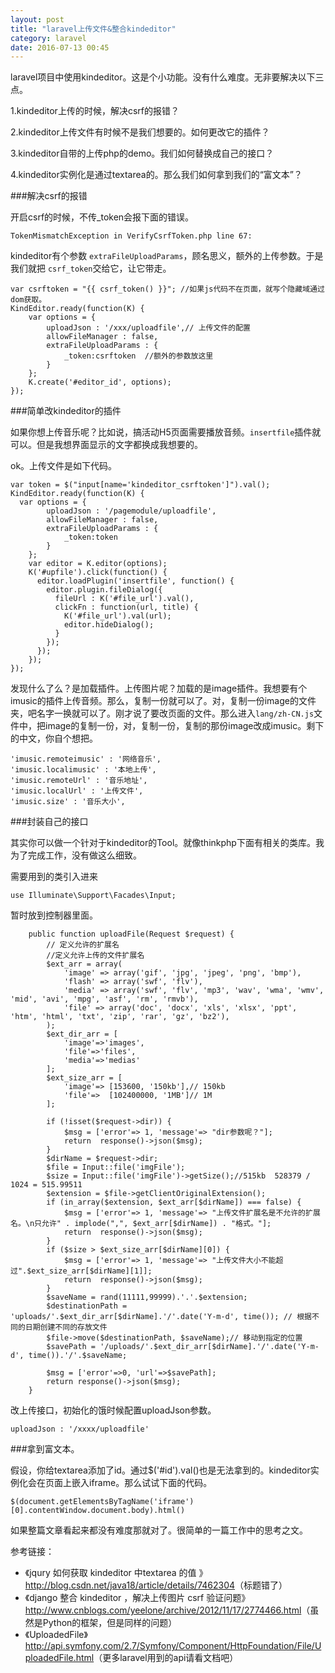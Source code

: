 ```yaml
---
layout: post
title: "laravel上传文件&整合kindeditor"
category: laravel
date: 2016-07-13 00:45
---
```


laravel项目中使用kindeditor。这是个小功能。没有什么难度。无非要解决以下三点。

1.kindeditor上传的时候，解决csrf的报错？

2.kindeditor上传文件有时候不是我们想要的。如何更改它的插件？

3.kindeditor自带的上传php的demo。我们如何替换成自己的接口？

4.kindeditor实例化是通过textarea的。那么我们如何拿到我们的“富文本”？


###解决csrf的报错

开启csrf的时候，不传_token会报下面的错误。

```
TokenMismatchException in VerifyCsrfToken.php line 67:
```

kindeditor有个参数 `extraFileUploadParams`，顾名思义，额外的上传参数。于是我们就把 `csrf_token`交给它，让它带走。

```
var csrftoken = "{{ csrf_token() }}"; //如果js代码不在页面，就写个隐藏域通过dom获取。
KindEditor.ready(function(K) {
    var options = {
        uploadJson : '/xxx/uploadfile',// 上传文件的配置
        allowFileManager : false,
        extraFileUploadParams : {
            _token:csrftoken  //额外的参数放这里
        }
    };
    K.create('#editor_id', options);
});
```

###简单改kindeditor的插件

如果你想上传音乐呢？比如说，搞活动H5页面需要播放音频。`insertfile`插件就可以。但是我想界面显示的文字都换成我想要的。

ok。上传文件是如下代码。

```
var token = $("input[name='kindeditor_csrftoken']").val();
KindEditor.ready(function(K) {
  var options = {
        uploadJson : '/pagemodule/uploadfile',
        allowFileManager : false,
        extraFileUploadParams : {
            _token:token
        }
    };
    var editor = K.editor(options);
    K('#upfile').click(function() {
      editor.loadPlugin('insertfile', function() {
        editor.plugin.fileDialog({
          fileUrl : K('#file_url').val(),
          clickFn : function(url, title) {
            K('#file_url').val(url);
            editor.hideDialog();
          }
        });
      });
    });
});
```

发现什么了么？是加载插件。上传图片呢？加载的是image插件。我想要有个imusic的插件上传音频。那么，复制一份就可以了。对，复制一份image的文件夹，吧名字一换就可以了。刚才说了要改页面的文件。那么进入`lang/zh-CN.js`文件中，把image的复制一份，对，复制一份，复制的那份image改成imusic。剩下的中文，你自个想把。


```
'imusic.remoteimusic' : '网络音乐',
'imusic.localimusic' : '本地上传',
'imusic.remoteUrl' : '音乐地址',
'imusic.localUrl' : '上传文件',
'imusic.size' : '音乐大小',
```


###封装自己的接口

其实你可以做一个针对于kindeditor的Tool。就像thinkphp下面有相关的类库。我为了完成工作，没有做这么细致。

需要用到的类引入进来

```
use Illuminate\Support\Facades\Input;
```

暂时放到控制器里面。

```
    public function uploadFile(Request $request) {
        // 定义允许的扩展名
        //定义允许上传的文件扩展名
        $ext_arr = array(
            'image' => array('gif', 'jpg', 'jpeg', 'png', 'bmp'),
            'flash' => array('swf', 'flv'),
            'media' => array('swf', 'flv', 'mp3', 'wav', 'wma', 'wmv', 'mid', 'avi', 'mpg', 'asf', 'rm', 'rmvb'),
            'file' => array('doc', 'docx', 'xls', 'xlsx', 'ppt', 'htm', 'html', 'txt', 'zip', 'rar', 'gz', 'bz2'),
        );
        $ext_dir_arr = [
            'image'=>'images',
            'file'=>'files',
            'media'=>'medias'
        ];
        $ext_size_arr = [
            'image'=> [153600, '150kb'],// 150kb
            'file'=>  [102400000, '1MB']// 1M
        ];

        if (!isset($request->dir)) {
            $msg = ['error'=> 1, 'message'=> "dir参数呢？"];
            return  response()->json($msg);
        }
        $dirName = $request->dir;
        $file = Input::file('imgFile');
        $size = Input::file('imgFile')->getSize();//515kb  528379 / 1024 = 515.99511
        $extension = $file->getClientOriginalExtension();
        if (in_array($extension, $ext_arr[$dirName]) === false) {
            $msg = ['error'=> 1, 'message'=> "上传文件扩展名是不允许的扩展名。\n只允许" . implode(",", $ext_arr[$dirName]) . "格式。"];
            return  response()->json($msg);
        }
        if ($size > $ext_size_arr[$dirName][0]) {
            $msg = ['error'=> 1, 'message'=> "上传文件大小不能超过".$ext_size_arr[$dirName][1]];
            return  response()->json($msg);
        }
        $saveName = rand(11111,99999).'.'.$extension;
        $destinationPath = 'uploads/'.$ext_dir_arr[$dirName].'/'.date('Y-m-d', time()); // 根据不同的日期创建不同的存放文件
        $file->move($destinationPath, $saveName);// 移动到指定的位置
        $savePath = '/uploads/'.$ext_dir_arr[$dirName].'/'.date('Y-m-d', time()).'/'.$saveName;

        $msg = ['error'=>0, 'url'=>$savePath];
        return response()->json($msg);
    }
```

改上传接口，初始化的饿时候配置uploadJson参数。

```
uploadJson : '/xxxx/uploadfile'
```

###拿到富文本。

假设，你给textarea添加了id。通过$('#id').val()也是无法拿到的。kindeditor实例化会在页面上嵌入iframe。那么试试下面的代码。

```
$(document.getElementsByTagName('iframe')[0].contentWindow.document.body).html()
```


如果整篇文章看起来都没有难度那就对了。很简单的一篇工作中的思考之文。

参考链接：

* 《jqury 如何获取 kindeditor 中textarea 的值 》<http://blog.csdn.net/java18/article/details/7462304>（标题错了）
* 《django 整合 kindeditor ，解决上传图片 csrf 验证问题》<http://www.cnblogs.com/yeelone/archive/2012/11/17/2774466.html>（虽然是Python的框架，但是同样的问题）
* 《UploadedFile》<http://api.symfony.com/2.7/Symfony/Component/HttpFoundation/File/UploadedFile.html>（更多laravel用到的api请看文档吧）
